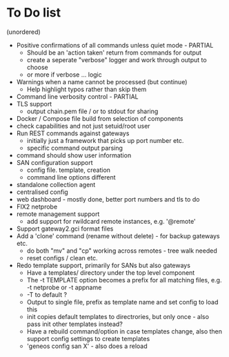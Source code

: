 # To Do list

(unordered)

* Positive confirmations of all commands unless quiet mode - PARTIAL
  * Should be an 'action taken' return from commands for output
  * create a seperate "verbose" logger and work through output to choose
  * or more if verbose ... logic
* Warnings when a name cannot be processed (but continue)
  * Help highlight typos rather than skip them
* Command line verbosity control - PARTIAL
* TLS support
  * output chain.pem file / or to stdout for sharing
* Docker / Compose file build from selection of components
* check capabilities and not just setuid/root user
* Run REST commands against gateways
  * initially just a framework that picks up port number etc.
  * specific command output parsing
* command should show user information
* SAN configuration support
  * config file. template, creation
  * command line options different
* standalone collection agent
* centralised config
* web dashboard - mostly done, better port numbers and tls to do
* FIX2 netprobe
* remote management support
  * add support for rwildcard remote instances, e.g. '@remote'
* Support gateway2.gci format files
* Add a 'clone' command (rename without delete) - for backup gateways etc.
  * do both "mv" and "cp" working across remotes - tree walk needed
  * reset configs / clean etc.
* Redo template support, primarily for SANs but also gateways
  * Have a templates/ directory under the top level component
  * The -t TEMPLATE option becomes a prefix for all matching files, e.g. -t netprobe or -t appname
  * -T to default ?
  * Output to single file, prefix as template name and set config to load this
  * init copies default templates to directrories, but only once - also pass init other templates instead?
  * Have a rebuild command/option in case templates change, also then support config settings to create templates
  * 'geneos config san X' - also does a reload


